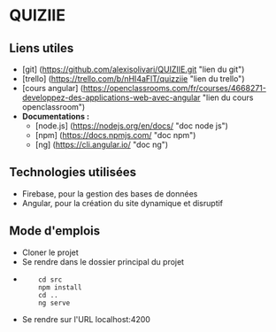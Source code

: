 # QUIZIIE

## Liens utiles 

- [git] (https://github.com/alexisolivari/QUIZIIE.git "lien du git")
- [trello] (https://trello.com/b/nHI4aFlT/quizziie "lien du trello")
- [cours angular] (https://openclassrooms.com/fr/courses/4668271-developpez-des-applications-web-avec-angular "lien du cours openclassroom")
- __Documentations :__
	- [node.js] (https://nodejs.org/en/docs/ "doc node js")
	- [npm] (https://docs.npmjs.com/ "doc npm")
	- [ng] (https://cli.angular.io/ "doc ng")



## Technologies utilisées

- Firebase, pour la gestion des bases de données 
- Angular, pour la création du site dynamique et disruptif

## Mode d'emplois 

* Cloner le projet 
* Se rendre dans le dossier principal du projet 
* ``` 
      cd src 
      npm install
      cd ..
      ng serve 
* Se rendre sur l'URL localhost:4200

